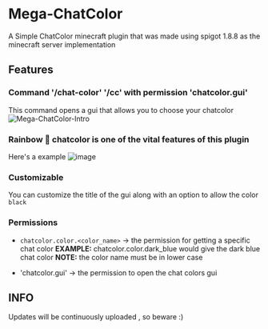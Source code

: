 # Mega-ChatColor
A Simple ChatColor minecraft plugin that was made using spigot 1.8.8 as the minecraft server implementation

## Features 
### Command '/chat-color' '/cc' with permission 'chatcolor.gui'
This command opens a gui that allows you to choose your chatcolor
![Mega-ChatColor-Intro](https://user-images.githubusercontent.com/72102072/182860595-3fb8802f-f9ec-48ad-8d8e-e213ce82e69b.gif)


### Rainbow 🌈 chatcolor is one of the vital features of this plugin
Here's a example
![image](https://user-images.githubusercontent.com/72102072/182858288-30706aa0-839c-4962-8488-545c44dfb00a.png)

### Customizable
You can customize the title of the gui along with an option to allow the color `black`

### Permissions

- `chatcolor.color.<color_name>` -> the permission for getting a specific chat color
 **EXAMPLE:** chatcolor.color.dark_blue would give the dark blue chat color
**NOTE:** the color name must be in lower case

- 'chatcolor.gui' -> the permission to open the chat colors gui

## INFO
Updates will be continuously uploaded , so beware :)


